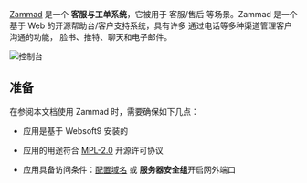 [Zammad](https://zammad.org/) 是一个 **客服与工单系统**，它被用于 客服/售后  等场景。Zammad 是一个基于 Web 的开源帮助台/客户支持系统，具有许多 通过电话等多种渠道管理客户沟通的功能， 脸书、推特、聊天和电子邮件。


![控制台](https://libs.websoft9.com/Websoft9/DocsPicture/zh/zammad/zammad-gui-websoft9.png)


## 准备

在参阅本文档使用 Zammad 时，需要确保如下几点：

- 应用是基于 Websoft9 安装的

- 应用的用途符合 [MPL-2.0](https://opensource.org/licenses/MPL-2.0) 开源许可协议

- 应用具备访问条件：[配置域名](./guide/appsetdomain) 或 **服务器安全组**开启网外端口